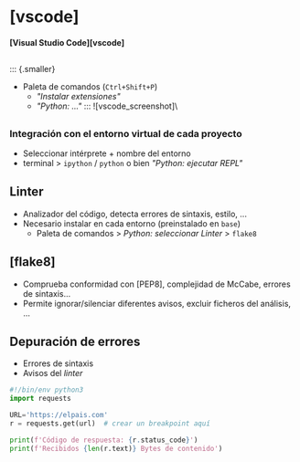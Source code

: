 # [vscode]
#### [Visual Studio Code][vscode]

##
::: {.smaller}
- Paleta de comandos (`Ctrl+Shift+P`)
  + _"Instalar extensiones"_
  + _"Python: ..."_
:::
![vscode_screenshot]\

##
### Integración con el entorno virtual de cada proyecto

- Seleccionar intérprete + nombre del entorno
- terminal > `ipython` / `python` o bien _"Python: ejecutar REPL"_

## Linter
- Analizador del código, detecta errores de sintaxis, estilo, ...
- Necesario instalar en cada entorno (preinstalado en `base`)
  + Paleta de comandos > _Python: seleccionar Linter_ > `flake8`

## [flake8]
- Comprueba conformidad con [PEP8], complejidad de McCabe, errores de
  sintaxis...
- Permite ignorar/silenciar diferentes avisos, excluir ficheros del análisis,
  ...

## Depuración de errores
- Errores de sintaxis
- Avisos del _linter_
~~~python
#!/bin/env python3
import requests

URL='https://elpais.com'
r = requests.get(url)  # crear un breakpoint aquí

print(f'Código de respuesta: {r.status_code}')
print(f'Recibidos {len(r.text)} Bytes de contenido')
~~~

